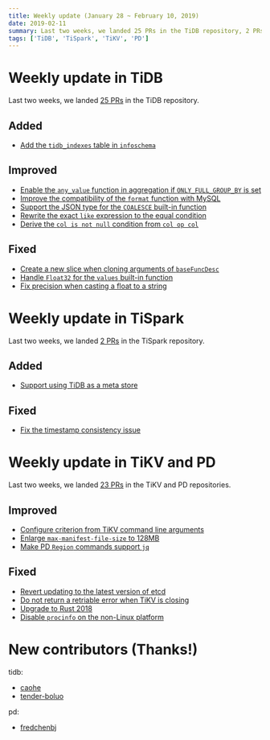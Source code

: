 ```yaml
---
title: Weekly update (January 28 ~ February 10, 2019)
date: 2019-02-11
summary: Last two weeks, we landed 25 PRs in the TiDB repository, 2 PRs in the TiSpark repository, and 23 PRs in the TiKV and PD repositories.
tags: ['TiDB', 'TiSpark', 'TiKV', 'PD']
---
```


# Weekly update in TiDB

Last two weeks, we landed [25 PRs](https://github.com/pingcap/tidb/pulls?utf8=%E2%9C%93&q=is%3Apr+is%3Amerged+merged%3A2019-01-28..2019-02-10+) in the TiDB repository.

## Added

- [Add the `tidb_indexes` table in `infoschema`](https://github.com/pingcap/tidb/pull/9183)

## Improved

- [Enable the `any_value` function in aggregation if `ONLY_FULL_GROUP_BY` is set](https://github.com/pingcap/tidb/pull/9255)
- [Improve the compatibility of the `format` function with MySQL](https://github.com/pingcap/tidb/pull/9182)
- [Support the JSON type for the `COALESCE` built-in function](https://github.com/pingcap/tidb/pull/9087)
- [Rewrite the exact `like` expression to the equal condition](https://github.com/pingcap/tidb/pull/9071)
- [Derive the `col is not null` condition from `col op col`](https://github.com/pingcap/tidb/pull/8603)

## Fixed

- [Create a new slice when cloning arguments of `baseFuncDesc`](https://github.com/pingcap/tidb/pull/9254)
- [Handle `Float32` for the `values` built-in function](https://github.com/pingcap/tidb/pull/9215)
- [Fix precision when casting a float to a string](https://github.com/pingcap/tidb/pull/9137)

# Weekly update in TiSpark

Last two weeks, we landed [2 PRs](https://github.com/pingcap/tispark/pulls?utf8=%E2%9C%93&q=is%3Apr+is%3Amerged+merged%3A2019-01-28..2019-02-10+) in the TiSpark repository.

## Added

- [Support using TiDB as a meta store](https://github.com/pingcap/tispark/pull/544)

## Fixed

- [Fix the timestamp consistency issue](https://github.com/pingcap/tispark/pull/550)

# Weekly update in TiKV and PD

Last two weeks, we landed [23 PRs](https://github.com/search?utf8=%E2%9C%93&q=repo%3Atikv%2Ftikv+repo%3Apingcap%2Fpd+is%3Apr+is%3Amerged+merged%3A2019-01-28..2019-02-10&type=Issues) in the TiKV and PD repositories.

## Improved

- [Configure criterion from TiKV command line arguments](https://github.com/tikv/tikv/pull/4169)
- [Enlarge `max-manifest-file-size` to 128MB](https://github.com/tikv/tikv/pull/4140)
- [Make PD `Region` commands support `jq`](https://github.com/pingcap/pd/pull/1420)

## Fixed

- [Revert updating to the latest version of etcd](https://github.com/pingcap/pd/pull/1425)
- [Do not return a retriable error when TiKV is closing](https://github.com/tikv/tikv/pull/4146)
- [Upgrade to Rust 2018](https://github.com/tikv/tikv/pull/4138)
- [Disable `procinfo` on the non-Linux platform](https://github.com/tikv/tikv/pull/4133)

# New contributors (Thanks!)

tidb:

- [caohe](https://github.com/caohe)
- [tender-boluo](https://github.com/tender-boluo)

pd:
- [fredchenbj](https://github.com/fredchenbj)
